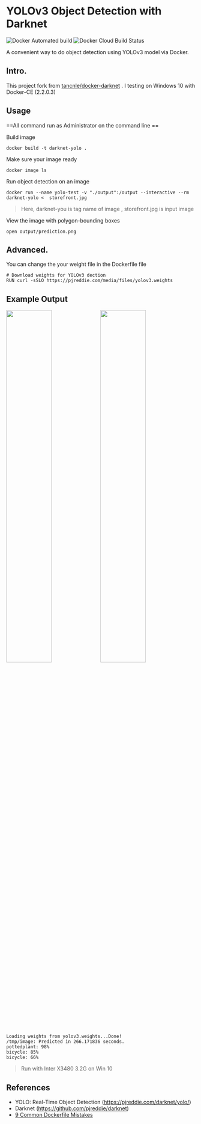 # YOLOv3 Object Detection with Darknet

![Docker Automated build](https://img.shields.io/docker/cloud/automated/tancnle/darknet-yolo.svg?style=popout-square)
![Docker Cloud Build Status](https://img.shields.io/docker/cloud/build/tancnle/darknet-yolo.svg?style=popout-square)

A convenient way to do object detection using YOLOv3 model via Docker.

## Intro. 
This project fork from [tancnle/docker-darknet](https://github.com/tancnle/docker-darknet) . 
I testing on Windows 10 with Docker-CE (2.2.0.3) 

## Usage
==All command run as Administrator on the command line ==

Build image 
```bash=
docker build -t darknet-yolo .
```

Make sure your image ready 
```bash= 
docker image ls
```

Run object detection on an image
```bash=
docker run --name yolo-test -v "./output":/output --interactive --rm darknet-yolo <  storefront.jpg
```
> Here, darknet-you is tag name of image ,
> storefront.jpg is input image 

View the image with polygon-bounding boxes
```bash=
open output/prediction.png
```

## Advanced.

You can change the your weight file in the Dockerfile file
```bash=21
# Download weights for YOLOv3 dection
RUN curl -sSLO https://pjreddie.com/media/files/yolov3.weights
```



## Example Output

<img width="49%" src="./examples/storefront.jpg">  <img width="49%" src="./examples/detected-storefront.jpg">

```bash=
Loading weights from yolov3.weights...Done!
/tmp/image: Predicted in 266.171836 seconds.
pottedplant: 98%
bicycle: 85%
bicycle: 66%
```
> Run with Inter X3480 3.2G on Win 10


## References
* YOLO: Real-Time Object Detection (https://pjreddie.com/darknet/yolo/)
* Darknet (https://github.com/pjreddie/darknet)
* [9 Common Dockerfile Mistakes](https://runnable.com/blog/9-common-dockerfile-mistakes)
